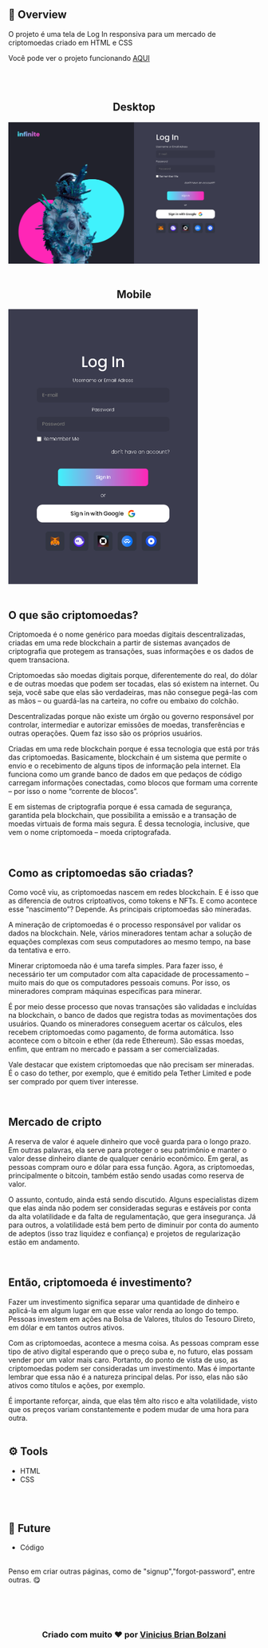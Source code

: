 ## 👀 Overview
 
 O projeto é uma tela de Log In responsiva para um mercado de criptomoedas criado em HTML e CSS 
 
 Você pode ver o projeto funcionando [AQUI](https://vbrianb.github.io/Infinite/)
 
<br>
<br>
 <h2 align="center"> Desktop</h3>
 <img src="prints/print1.jpeg"> 
 <br>
 <br>
 <h2 align="center"> Mobile</h2>
 <img src="prints/print2.jpeg" width="380px" height="550px">

<br>

<br>

## O que são criptomoedas?

Criptomoeda é o nome genérico para moedas digitais descentralizadas, criadas em uma rede blockchain a partir de sistemas avançados de criptografia que protegem as transações, suas informações e os dados de quem transaciona. 

Criptomoedas são moedas digitais porque, diferentemente do real, do dólar e de outras moedas que podem ser tocadas, elas só existem na internet. Ou seja, você sabe que elas são verdadeiras, mas não consegue pegá-las com as mãos – ou guardá-las na carteira, no cofre ou embaixo do colchão.

Descentralizadas porque não existe um órgão ou governo responsável por controlar, intermediar e autorizar emissões de moedas, transferências e outras operações. Quem faz isso são os próprios usuários.

Criadas em uma rede blockchain porque é essa tecnologia que está por trás das criptomoedas. Basicamente, blockchain é um sistema que permite o envio e o recebimento de alguns tipos de informação pela internet. Ela funciona como um grande banco de dados em que pedaços de código carregam informações conectadas, como blocos que formam uma corrente – por isso o nome “corrente de blocos”.

E em sistemas de criptografia porque é essa camada de segurança, garantida pela blockchain, que possibilita a emissão e a transação de moedas virtuais de forma mais segura. É dessa tecnologia, inclusive, que vem o nome criptomoeda – moeda criptografada.

<br>

## Como as criptomoedas são criadas? 

Como você viu, as criptomoedas nascem em redes blockchain. E é isso que as diferencia de outros criptoativos, como tokens e NFTs. E como acontece esse “nascimento”? Depende. As principais criptomoedas são mineradas. 

A mineração de criptomoedas é o processo responsável por validar os dados na blockchain. Nele, vários mineradores tentam achar a solução de equações complexas com seus computadores ao mesmo tempo, na base da tentativa e erro. 

Minerar criptomoeda não é uma tarefa simples. Para fazer isso, é necessário ter um computador com alta capacidade de processamento – muito mais do que os computadores pessoais comuns. Por isso, os mineradores compram máquinas específicas para minerar. 

É por meio desse processo que novas transações são validadas e incluídas na blockchain, o banco de dados que registra todas as movimentações dos usuários. Quando os mineradores conseguem acertar os cálculos, eles recebem criptomoedas como pagamento, de forma automática. Isso acontece com o bitcoin e ether (da rede Ethereum). São essas moedas, enfim, que entram no mercado e passam a ser comercializadas.

Vale destacar que existem criptomoedas que não precisam ser mineradas. É o caso do tether, por exemplo, que é emitido pela Tether Limited e pode ser comprado por quem tiver interesse.

<br>

## Mercado de cripto

A reserva de valor é aquele dinheiro que você guarda para o longo prazo. Em outras palavras, ela serve para proteger o seu patrimônio e manter o valor desse dinheiro diante de qualquer cenário econômico. Em geral, as pessoas compram ouro e dólar para essa função. Agora, as criptomoedas, principalmente o bitcoin, também estão sendo usadas como reserva de valor.

O assunto, contudo, ainda está sendo discutido. Alguns especialistas dizem que elas ainda não podem ser consideradas seguras e estáveis por conta da alta volatilidade e da falta de regulamentação, que gera insegurança. Já para outros, a volatilidade está bem perto de diminuir por conta do aumento de adeptos (isso traz liquidez e confiança) e projetos de regularização estão em andamento. 

<br>

## Então, criptomoeda é investimento?
Fazer um investimento significa separar uma quantidade de dinheiro e aplicá-la em algum lugar em que esse valor renda ao longo do tempo. Pessoas investem em ações na Bolsa de Valores, títulos do Tesouro Direto, em dólar e em tantos outros ativos. 

Com as criptomoedas, acontece a mesma coisa. As pessoas compram esse tipo de ativo digital esperando que o preço suba e, no futuro, elas possam vender por um valor mais caro. Portanto, do ponto de vista de uso, as criptomoedas podem ser consideradas um investimento. Mas é importante lembrar que essa não é a natureza principal delas. Por isso, elas não são ativos como títulos e ações, por exemplo. 

É importante reforçar, ainda, que elas têm alto risco e alta volatilidade, visto que os preços variam constantemente e podem mudar de uma hora para outra. 
<br>
<br>

## ⚙️ Tools

 - HTML
 - CSS

<br>
<br>

## 🚀 Future

- Código
<br>
Penso em criar outras páginas, como de "signup","forgot-password", entre outras. 😋
<br>
<br>



<br>
<br>
<br>
<h3 align="center"> Criado com muito ❤️ por <a href="https://github.com/VBrianB"> Vinicius Brian Bolzani</a></h2>
